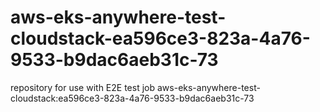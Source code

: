 # aws-eks-anywhere-test-cloudstack-ea596ce3-823a-4a76-9533-b9dac6aeb31c-73
repository for use with E2E test job aws-eks-anywhere-test-cloudstack:ea596ce3-823a-4a76-9533-b9dac6aeb31c-73
